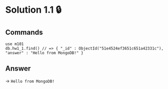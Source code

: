 # Solution 1.1 🔒

## Commands
```MongoDB
use m101
db.hw1_1.find() // => { "_id" : ObjectId("51e4524ef3651c651a42331c"), "answer" : "Hello from MongoDB!" }
```

## Answer

-> `Hello from MongoDB!`
